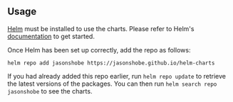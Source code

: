 ## Usage

[Helm](https://helm.sh) must be installed to use the charts. Please refer to
Helm's [documentation](https://helm.sh/docs) to get started.

Once Helm has been set up correctly, add the repo as follows:

```shell
helm repo add jasonshobe https://jasonshobe.github.io/helm-charts
```

If you had already added this repo earlier, run `helm repo update` to
retrieve the latest versions of the packages. You can then run
`helm search repo jasonshobe` to see the charts.

